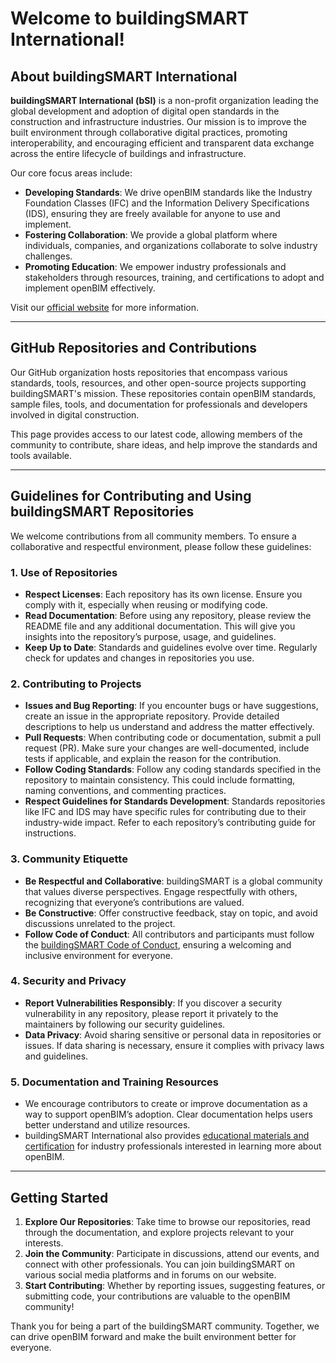 # Welcome to buildingSMART International!

## About buildingSMART International

**buildingSMART International (bSI)** is a non-profit organization leading the global development and adoption of digital open standards in the construction and infrastructure industries. Our mission is to improve the built environment through collaborative digital practices, promoting interoperability, and encouraging efficient and transparent data exchange across the entire lifecycle of buildings and infrastructure.

Our core focus areas include:

- **Developing Standards**: We drive openBIM standards like the Industry Foundation Classes (IFC) and the Information Delivery Specifications (IDS), ensuring they are freely available for anyone to use and implement.
- **Fostering Collaboration**: We provide a global platform where individuals, companies, and organizations collaborate to solve industry challenges.
- **Promoting Education**: We empower industry professionals and stakeholders through resources, training, and certifications to adopt and implement openBIM effectively.

Visit our [official website](https://www.buildingsmart.org) for more information.

---

## GitHub Repositories and Contributions

Our GitHub organization hosts repositories that encompass various standards, tools, resources, and other open-source projects supporting buildingSMART's mission. These repositories contain openBIM standards, sample files, tools, and documentation for professionals and developers involved in digital construction.

This page provides access to our latest code, allowing members of the community to contribute, share ideas, and help improve the standards and tools available.

---

## Guidelines for Contributing and Using buildingSMART Repositories

We welcome contributions from all community members. To ensure a collaborative and respectful environment, please follow these guidelines:

### 1. Use of Repositories
   - **Respect Licenses**: Each repository has its own license. Ensure you comply with it, especially when reusing or modifying code.
   - **Read Documentation**: Before using any repository, please review the README file and any additional documentation. This will give you insights into the repository’s purpose, usage, and guidelines.
   - **Keep Up to Date**: Standards and guidelines evolve over time. Regularly check for updates and changes in repositories you use.

### 2. Contributing to Projects
   - **Issues and Bug Reporting**: If you encounter bugs or have suggestions, create an issue in the appropriate repository. Provide detailed descriptions to help us understand and address the matter effectively.
   - **Pull Requests**: When contributing code or documentation, submit a pull request (PR). Make sure your changes are well-documented, include tests if applicable, and explain the reason for the contribution.
   - **Follow Coding Standards**: Follow any coding standards specified in the repository to maintain consistency. This could include formatting, naming conventions, and commenting practices.
   - **Respect Guidelines for Standards Development**: Standards repositories like IFC and IDS may have specific rules for contributing due to their industry-wide impact. Refer to each repository’s contributing guide for instructions.

### 3. Community Etiquette
   - **Be Respectful and Collaborative**: buildingSMART is a global community that values diverse perspectives. Engage respectfully with others, recognizing that everyone’s contributions are valued.
   - **Be Constructive**: Offer constructive feedback, stay on topic, and avoid discussions unrelated to the project.
   - **Follow Code of Conduct**: All contributors and participants must follow the [buildingSMART Code of Conduct](https://www.buildingsmart.org/about/policies/), ensuring a welcoming and inclusive environment for everyone.

### 4. Security and Privacy
   - **Report Vulnerabilities Responsibly**: If you discover a security vulnerability in any repository, please report it privately to the maintainers by following our security guidelines.
   - **Data Privacy**: Avoid sharing sensitive or personal data in repositories or issues. If data sharing is necessary, ensure it complies with privacy laws and guidelines.

### 5. Documentation and Training Resources
   - We encourage contributors to create or improve documentation as a way to support openBIM’s adoption. Clear documentation helps users better understand and utilize resources.
   - buildingSMART International also provides [educational materials and certification](https://education.buildingsmart.org/) for industry professionals interested in learning more about openBIM.

---

## Getting Started

1. **Explore Our Repositories**: Take time to browse our repositories, read through the documentation, and explore projects relevant to your interests.
2. **Join the Community**: Participate in discussions, attend our events, and connect with other professionals. You can join buildingSMART on various social media platforms and in forums on our website.
3. **Start Contributing**: Whether by reporting issues, suggesting features, or submitting code, your contributions are valuable to the openBIM community!

Thank you for being a part of the buildingSMART community. Together, we can drive openBIM forward and make the built environment better for everyone.
